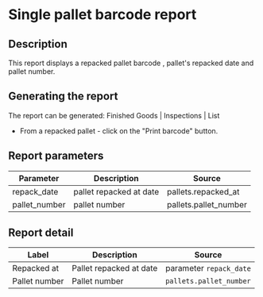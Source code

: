 # Single pallet barcode report

## Description
This report displays a repacked pallet  barcode , pallet's repacked date and pallet number.

## Generating the report

The report can be generated:
Finished Goods | Inspections | List
* From a repacked pallet - click on the "Print barcode" button.


## Report parameters
| Parameter | Description | Source |
| ----- | ----------- | ------ |
|repack_date|pallet repacked at date| pallets.repacked_at |
|pallet_number|pallet number | pallets.pallet_number |

## Report detail
| Label | Description | Source |
| ----- | ----------- | ------ |
|Repacked at| Pallet repacked at date |parameter `repack_date`|
|Pallet number |Pallet number|`pallets.pallet_number`|

